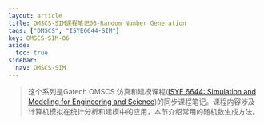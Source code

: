 ```yaml
---
layout: article
title: OMSCS-SIM课程笔记06-Random Number Generation
tags: ["OMSCS", "ISYE6644-SIM"]
key: OMSCS-SIM-06
aside:
  toc: true
sidebar:
  nav: OMSCS-SIM
---
```


> 这个系列是Gatech OMSCS 仿真和建模课程([ISYE 6644: Simulation and Modeling for Engineering and Science](https://omscs.gatech.edu/isye-6644-simulation-and-modeling-engineering-and-science))的同步课程笔记。课程内容涉及计算机模拟在统计分析和建模中的应用，本节介绍常用的随机数生成方法。
<!--more-->